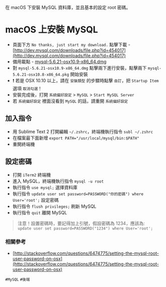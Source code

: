 在 macOS 下安裝 MySQL 資料庫，並且基本的設定 root 密碼。

# macOS 上安裝 MySQL
* 頁面下方 `No thanks, just start my download.` 點擊下載 - [http://dev.mysql.com/downloads/file.php?id=454017](http://dev.mysql.com/downloads/file.php?id=454017)
* 備用載點 - [mysql-5.6.21-osx10.9-x86_64.dmg](https://cdn.ioa.tw/MacEnvInit/mysql-5.6.21-osx10.9-x86_64.dmg)
* 對 `mysql-5.6.21-osx10.9-x86_64.dmg` 點擊兩下進行安裝，點擊兩下 `mysql-5.6.21-osx10.8-x86_64.pkg` 開始安裝
* :exclamation: 若是 OSX 10.10 以上，請在 `安裝類型` 的步驟時點擊 `自訂`，把 `Startup Item` 選項 `取消勾選`！
* 安裝完成後，打開 `系統偏好設定` > `MySQL` > `Start MySQL Server`
* 若 `系統偏好設定` 裡面沒看到 `MySQL` 的話，請重開 `系統偏好設定`

## 加入指令  
* 用 Sublime Text 2 打開編輯 `~/.zshrc`，終端機執行指令 `subl ~/.zshrc`
* 在檔案最下面新增 `export PATH="/usr/local/mysql/bin:$PATH"`
* 重開終端機

## 設定密碼  
* 打開 `iTerm2` 終端機
* 進入 MySQL，終端機執行指令 `mysql -u root`
* 執行指令 `use mysql;` 選擇資料庫
* 執行指令 `update user set password=PASSWORD("你的密碼") where User='root';` 設定密碼
* 執行指令 `flush privileges;` 刷新 MySQL
* 執行指令 `quit` 離開 MySQL

> 注意！設置密碼時，要記得加上引號，假設密碼為 1234，應該為:  
> `update user set password=PASSWORD("1234") where User='root';`

### 相關參考
* [http://stackoverflow.com/questions/6474775/setting-the-mysql-root-user-password-on-osx](http://stackoverflow.com/questions/6474775/setting-the-mysql-root-user-password-on-osx)

`#MySQL` `#後端`
